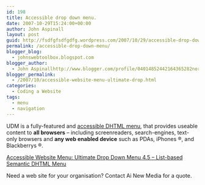 ```yaml
---
id: 198
title: Accessible drop down menu.
date: 2007-10-29T15:24:00+00:00
author: John Aspinall
layout: post
guid: http://fsdfgfsdfgdfg.wordpress.com/2007/10/29/accessible-drop-down-menu/
permalink: /accessible-drop-down-menu/
blogger_blog:
  - johnswebtoolbox.blogspot.com
blogger_author:
  - John Aspinallhttp://www.blogger.com/profile/04014852442164365282noreply@blogger.com
blogger_permalink:
  - /2007/10/accessible-website-menu-ultimate-drop.html
categories:
  - Coding a Website
tags:
  - menu
  - navigation
---
```

UDM is a fully-featured and     [accessible DHTML menu](http://www.udm4.com/menu/ "UDM is an accessible DHTML menu"), that provides useable content to **all browsers** &#8211; including screenreaders, search-engines, text-only browsers and **any web enabled device** such as PDAs, iPhones ®, and Blackberrys ®.

[Accessible Website Menu: Ultimate Drop Down Menu 4.5 &#8211; List-based Semantic DHTML Menu](http://www.udm4.com/) 

<div class="blogger-post-footer">
  Need a web site for your organisation? Contact Ai New Media for a quote.
</div>